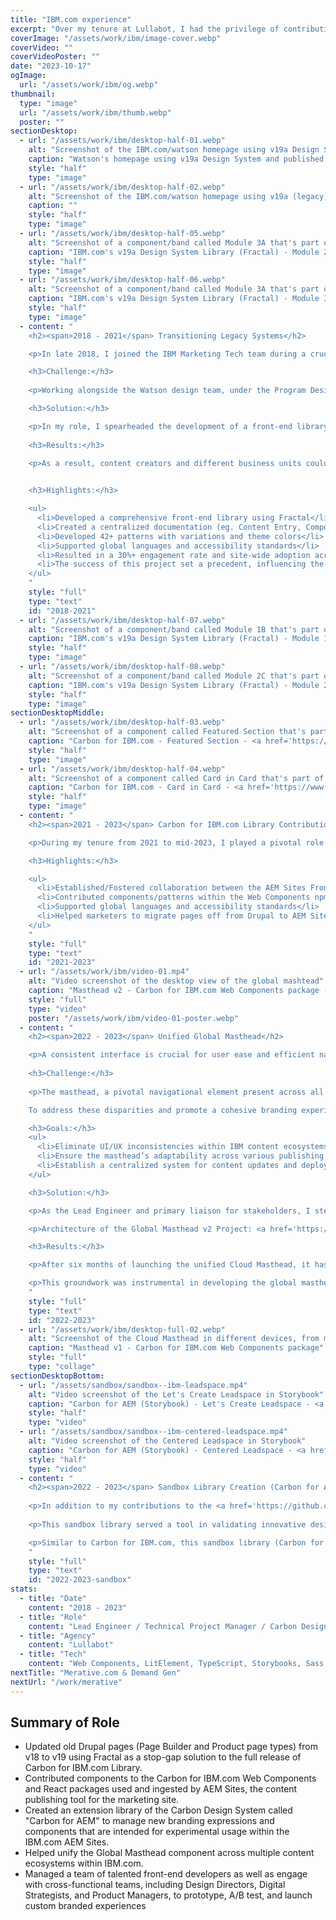 ```yaml
---
title: "IBM.com experience"
excerpt: "Over my tenure at Lullabot, I had the privilege of contributing to a groundbreaking project: the transformation of IBM.com. My role evolved from Senior Frontend Developer to Technical Project Manager and eventually Lead Engineer. Although I served as a contractor during this IBM.com engagement, the 4.5 years I spent played a pivotal role in evolving IBM's web experience."
coverImage: "/assets/work/ibm/image-cover.webp"
coverVideo: ""
coverVideoPoster: ""
date: "2023-10-17"
ogImage:
  url: "/assets/work/ibm/og.webp"
thumbnail:
  type: "image"
  url: "/assets/work/ibm/thumb.webp"
  poster: ""
sectionDesktop:
  - url: "/assets/work/ibm/desktop-half-01.webp"
    alt: "Screenshot of the IBM.com/watson homepage using v19a Design System"
    caption: "Watson's homepage using v19a Design System and published using Drupal"
    style: "half"
    type: "image"
  - url: "/assets/work/ibm/desktop-half-02.webp"
    alt: "Screenshot of the IBM.com/watson homepage using v19a (legacy) Design System"
    caption: ""
    style: "half"
    type: "image"
  - url: "/assets/work/ibm/desktop-half-05.webp"
    alt: "Screenshot of a component/band called Module 3A that's part of IBM.com's v19a/legacy Design System"
    caption: "IBM.com's v19a Design System Library (Fractal) - Module 2A"
    style: "half"
    type: "image"
  - url: "/assets/work/ibm/desktop-half-06.webp"
    alt: "Screenshot of a component/band called Module 3A that's part of IBM.com's v19a/legacy Design System"
    caption: "IBM.com's v19a Design System Library (Fractal) - Module 3A"
    style: "half"
    type: "image"
  - content: "
    <h2><span>2018 - 2021</span> Transitioning Legacy Systems</h2>

    <p>In late 2018, I joined the IBM Marketing Tech team during a crucial phase: transitioning IBM.com's page experience from the v18 to v19 web standard design system. This project was pivotal in helping various business units craft cutting-edge online experiences. Our objectives were to enhance customer engagement, bolster brand loyalty, streamline operational costs, harmonize product pages experience, and the initiation of Carbon for IBM.com.</p>

    <h3>Challenge:</h3>
    
    <p>Working alongside the Watson design team, under the Program Design Office's guidance, we innovated numerous patterns and components. These enhancements transformed content presentation within IBM.com's Drupal ecosystem - the CMS of choice at the time. A key focus of this initiative was establishing a unified repository. This repository not only served as a vital resource for the Drupal theme but also as extensive documentation, crucial for achieving broad adoption and enablement across various business units.</p>

    <h3>Solution:</h3>

    <p>In my role, I spearheaded the development of a front-end library using Fractal, a dynamic pattern library. Fractal became the repository for front-end code (including Twig, CSS, and JS), which seamlessly integrated with Drupal templates. This integration ensured that our style guide remained in sync with our production code, overcoming a common challenge in large-scale web projects.</p> 
    
    <h3>Results:</h3>

    <p>As a result, content creators and different business units could easily apply these new patterns to their pages, leading to a significant adoption of the design system across 90% (2k+ pages) of IBM.com. This approach served as an effective interim solution until the launch of the Carbon for IBM.com Library.</p>
    

    <h3>Highlights:</h3>

    <ul>
      <li>Developed a comprehensive front-end library using Fractal</li>
      <li>Created a centralized documentation (eg. Content Entry, Component Usage, and Code Adoption) for production use</li>
      <li>Developed 42+ patterns with variations and theme colors</li>
      <li>Supported global languages and accessibility standards</li>
      <li>Resulted in a 30%+ engagement rate and site-wide adoption across different business units and products.</li>
      <li>The success of this project set a precedent, influencing the design elements seen in the current <a href='https://www.ibm.com/standards/carbon/' target='_blank'>Carbon for IBM.com</a> Design System</li>
    </ul>
    "
    style: "full"
    type: "text"
    id: "2018-2021"
  - url: "/assets/work/ibm/desktop-half-07.webp"
    alt: "Screenshot of a component/band called Module 1B that's part of IBM.com's v19a/legacy Design System"
    caption: "IBM.com's v19a Design System Library (Fractal) - Module 1B"
    style: "half"
    type: "image"
  - url: "/assets/work/ibm/desktop-half-08.webp"
    alt: "Screenshot of a component/band called Module 2C that's part of IBM.com's v19a/legacy Design System"
    caption: "IBM.com's v19a Design System Library (Fractal) - Module 2C"
    style: "half"
    type: "image"
sectionDesktopMiddle:
  - url: "/assets/work/ibm/desktop-half-03.webp"
    alt: "Screenshot of a component called Featured Section that's part of the Carbon for IBM.com storybook library"
    caption: "Carbon for IBM.com - Featured Section - <a href='https://www.ibm.com/standards/carbon/web-components/?path=/story/components-feature-section--default' target='_blank'>Storybook</a>"
    style: "half"
    type: "image"
  - url: "/assets/work/ibm/desktop-half-04.webp"
    alt: "Screenshot of a component called Card in Card that's part of the Carbon for IBM.com storybook library"
    caption: "Carbon for IBM.com - Card in Card - <a href='https://www.ibm.com/standards/carbon/web-components/?path=/story/components-card-group--with-card-in-card' target='_blank'>Storybook</a>"
    style: "half"
    type: "image"
  - content: "
    <h2><span>2021 - 2023</span> Carbon for IBM.com Library Contributions</h2>

    <p>During my tenure from 2021 to mid-2023, I played a pivotal role in integrating the Carbon for IBM.com design system into IBM's new AEM Sites CMS, transitioning from Drupal. My responsibilities included developing various components in Web Components, conducting PR/Code reviews, bug fixing, and organizing the repository and project boards. These tasks were essential for team collaboration and progress tracking. In collaboration with the IBM Design Program Office team, I enhanced and contributed components to the Storybook library and worked with UI/UX designers to refine documentation and practices.</p>

    <h3>Highlights:</h3>

    <ul>
      <li>Established/Fostered collaboration between the AEM Sites Frontend team and IBM's Design Program Office/Carbon Design System team.</li>
      <li>Contributed components/patterns within the Web Components npm package that is used for integration within AEM Sites.</li>
      <li>Supported global languages and accessibility standards</li>
      <li>Helped marketers to migrate pages off from Drupal to AEM Sites</li>
    </ul>
    "
    style: "full"
    type: "text"
    id: "2021-2023"
  - url: "/assets/work/ibm/video-01.mp4"
    alt: "Video screenshot of the desktop view of the global mashtead"
    caption: "Masthead v2 - Carbon for IBM.com Web Components package - <a href='https://www.ibm.com/standards/carbon/web-components/?path=/story/components-masthead--default' target='_blank'>Storybook</a>"
    style: "full"
    type: "video"
    poster: "/assets/work/ibm/video-01-poster.webp"
  - content: "
    <h2><span>2022 - 2023</span> Unified Global Masthead</h2>

    <p>A consistent interface is crucial for user ease and efficient navigation in any application. Recognizing this, we scrutinized common UI/UX challenges within IBM.com.</p>
    
    <h3>Challenge:</h3>
    
    <p>The masthead, a pivotal navigational element present across all screens, showed functional and content inconsistencies, despite its superficial uniformity.

    To address these disparities and promote a cohesive branding experience, we focused on redesigning the masthead for all applications under the ibm.com domain. The key goals are:</p>

    <h3>Goals:</h3>
    <ul>
      <li>Eliminate UI/UX inconsistencies within IBM content ecosystems by developing a unified masthead.</li>
      <li>Ensure the masthead’s adaptability across various publishing platforms (e.g., Drupal, AEM, React).</li>
      <li>Establish a centralized system for content updates and deployment, maintaining visual consistency.</li>
    </ul>

    <h3>Solution:</h3>

    <p>As the Lead Engineer and primary liaison for stakeholders, I steered the project towards leveraging the Carbon for IBM.com suite. Utilizing Web Components, an emerging web standard that allows us to create framework-agnostic components that are reusable with encapsulated inside HTML tags that can be shared between frameworks. By integrating the Carbon Web Components library, we built upon existing UI components, streamlining the development process.</p>

    <p>Architecture of the Global Masthead v2 Project: <a href='https://mermaid.ink/img/pako:eNqFlNuO2jAQhl9l5L0JEsHhDLmoyqm7VMtqJbY3Jb0wjgMuiR3ZZikLvHsnhD1V7TZSlMQef_N7_nEOhOtYkJAkqd7xNTMOHsaRArwGh0NEODNLrfxEG18uMz_WjusMvEwrbUSuKxE5ncD3Px0TwRzNmHVrwWL_sQFLwxRfH2GIlNllnN4GgFMl3_tcwimCS66_E0sfn7lWQjlbAaSXscMiBxzj2PovObhWjkklDDi2OsLI86bDWa2QN8IZBMCEa7u3TmS2Uik5o7PW0fgOcKcyYdzZI4wXg8nsxwcBk8XYbHOWvotReQY54xu2Ekf4spgLZvia3hsdb7mDsbRcPwqz_4j7dRGRyRQpK2HpUthcbwRkzGyEk2oFnGU5kytlI3KhXHsRebXBd1himzIntbLgXfyonDO9nXq1JdHaCUPRglgawZ02-yPceIP7KR0zx2Ci4lxLrJwPWytU7afV6lK5m7MDo_JjijrmuUGkXQvh7LOjHKtuWCqfRAxxAcyYws1lOFwouywuvYzIw6tGSGQqYLiVaYz6rgW6ylAdeHfYnWC5kXlBQLElg6eSb1BTRNbO5TaktF7b7XY126vzogUo3tij9K_tS_9THPqy94hghlupNuA0MPg2n9xBqjlLRUTeChm8EbKSbr1dliLK7LGw6KJftuI_JQlB_zxD9NJflr4_GO9kYTA8H8dnVdbti3IWVU3Dq26P9ZOkynWqTXgVBAGpkkyYjMkYD_6hWBIRxGS4qxBfY-zAgnTCOLZ1er5XnITObEWVbHP0VYwlWxmWkTBhqcXRnCkSHsgvEtb77Vqz0293G41upx4ErV6V7Ivheq3V6vWb3Uar2wu6_capSp60RkRQ6_Q7nWbQ7nfr9Va706wSEUs0f1b-mM7_p3OK7-f4QsfpN5mQjvk?type=png' target='_blank'>mermaid diagram</a></p>

    <h3>Results:</h3>

    <p>After six months of launching the unified Cloud Masthead, it has attracted over 8 million global page loads and 650,000 active monthly users. This success demonstrated the feasibility of accelerating future project development through shared components and deploying content changes uniformly across diverse ecosystems.</p>

    <p>This groundwork was instrumental in developing the global masthead's v2 release, now a standard across ibm.com. For a more detailed exploration of this project, I invite you to read my <a href='https://medium.com/carbondesign/deploy-a-shared-navigational-experience-across-multiple-content-ecosystems-within-ibm-com-cloud-522162282aa3' target='_blank'>Medium article</a> published under the Carbon Design System.</p>
    "
    style: "full"
    type: "text"
    id: "2022-2023"
  - url: "/assets/work/ibm/desktop-full-02.webp"
    alt: "Screenshot of the Cloud Masthead in different devices, from mobile to desktop"
    caption: "Masthead v1 - Carbon for IBM.com Web Components package"
    style: "full"
    type: "collage"
sectionDesktopBottom:
  - url: "/assets/sandbox/sandbox--ibm-leadspace.mp4"
    alt: "Video screenshot of the Let's Create Leadspace in Storybook"
    caption: "Carbon for AEM (Storybook) - Let's Create Leadspace - <a href='https://codesandbox.io/p/sandbox/ibm-lets-create-leadspace-ds0d0u?file=%2Findex.html' target='_blank'>CodeSandbox</a>"
    style: "half"
    type: "video"
  - url: "/assets/sandbox/sandbox--ibm-centered-leadspace.mp4"
    alt: "Video screenshot of the Centered Leadspace in Storybook"
    caption: "Carbon for AEM (Storybook) - Centered Leadspace - <a href='https://codesandbox.io/p/sandbox/leadspace-centered-ic4r8w?file=%2Findex.html' target='_blank'>CodeSandbox</a>"
    style: "half"
    type: "video"
  - content: "
    <h2><span>2022 - 2023</span> Sandbox Library Creation (Carbon for AEM)</h2>
    
    <p>In addition to my contributions to the <a href='https://github.com/carbon-design-system/carbon-for-ibm-dotcom/' target='_blank'>Carbon for IBM.com</a> library, I initiated the development of Carbon for AEM – a specialized extension of the Carbon design system, designed specifically for AEM (Adobe Experience Manager) built pages and experimental prototyping.</p>
    
    <p>This sandbox library served a tool in validating innovative design components for A/B testing before their potential integration into the main upstream repository as well as launching distinct branded experiences within IBM.com pages that are managed in AEM.</p>

    <p>Similar to Carbon for IBM.com, this sandbox library (Carbon for AEM) offers the CDN delivery method where adopters can add a script tag directly to an HTML page and rendered the Web Components without the need for front-end bundling. Prominent projects included the Let's Create campaign and the Watson Orchestrate product's marketing landing pages.</p>
    "
    style: "full"
    type: "text"
    id: "2022-2023-sandbox"
stats:
  - title: "Date"
    content: "2018 - 2023"
  - title: "Role"
    content: "Lead Engineer / Technical Project Manager / Carbon Design System Contributor"
  - title: "Agency"
    content: "Lullabot"
  - title: "Tech"
    content: "Web Components, LitElement, TypeScript, Storybooks, Sass, Github Actions, Jenkins, Cypress, Design Systems, AEM, Drupal, Fractal, Twig"
nextTitle: "Merative.com & Demand Gen"
nextUrl: "/work/merative"
---
```


## Summary of Role

- Updated old Drupal pages (Page Builder and Product page types) from v18 to v19 using Fractal as a stop-gap solution to the full release of Carbon for IBM.com Library.
- Contributed components to the Carbon for IBM.com Web Components and React packages used and ingested by AEM Sites, the content publishing tool for the marketing site.
- Created an extension library of the Carbon Design System called "Carbon for AEM" to manage new branding expressions and components that are intended for experimental usage within the IBM.com AEM Sites.
- Helped unify the Global Masthead component across multiple content ecosystems within IBM.com.
- Managed a team of talented front-end developers as well as engage with cross-functional teams, including Design Directors, Digital Strategists, and Product Managers, to prototype, A/B test, and launch custom branded experiences
